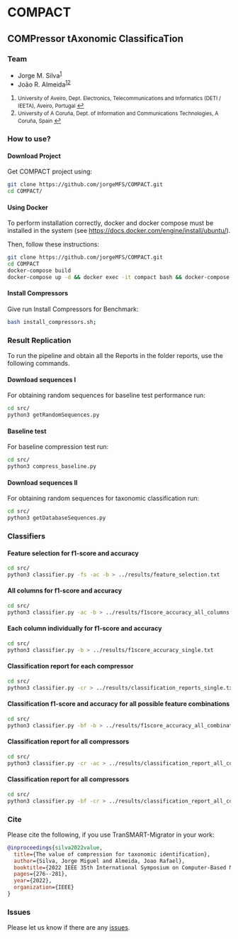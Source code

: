 # COMPACT
<H2><b>COMPressor tAxonomic ClassificaTion</b></H2>

### Team
  * Jorge M. Silva<sup id="a1">[1](#f1)</sup>
  * João R. Almeida<sup id="a1">[1](#f1)</sup><sup id="a2">[2](#f2)</sup>

1. <small id="f1"> University of Aveiro, Dept. Electronics, Telecommunications and Informatics (DETI / IEETA), Aveiro, Portugal </small> [↩](#a1)
2. <small id="f2"> University of A Coruña, Dept. of Information and Communications Technologies, A Coruña, Spain </small> [↩](#a2)

### How to use?
#### Download Project
Get COMPACT project using:
```bash
git clone https://github.com/jorgeMFS/COMPACT.git
cd COMPACT/
```

#### Using Docker
To perform installation correctly, docker and docker compose must be installed in the system (see https://docs.docker.com/engine/install/ubuntu/). 

Then, follow these instructions:
```sh
git clone https://github.com/jorgeMFS/COMPACT.git
cd COMPACT
docker-compose build
docker-compose up -d && docker exec -it compact bash && docker-compose down
```

#### Install Compressors
Give run Install Compressors for Benchmark:
``` bash
bash install_compressors.sh;
```

### Result Replication
To run the pipeline and obtain all the Reports in the folder reports, use the following commands.


#### Download sequences I
For obtaining random sequences for baseline test performance run:

``` bash
cd src/
python3 getRandomSequences.py 
```

#### Baseline test
For baseline compression test run:

``` bash
cd src/
python3 compress_baseline.py
```

#### Download sequences II
For obtaining random sequences for taxonomic classification run:

``` bash
cd src/
python3 getDatabaseSequences.py 
```

### Classifiers

#### Feature selection for f1-score and accuracy

```bash
cd src/
python3 classifier.py -fs -ac -b > ../results/feature_selection.txt
```

#### All columns for f1-score and accuracy

```bash
cd src/
python3 classifier.py -ac -b > ../results/f1score_accuracy_all_columns.txt
```

#### Each column individually for f1-score and accuracy

```bash
cd src/
python3 classifier.py -b > ../results/f1score_accuracy_single.txt
```

#### Classification report for each compressor

```bash
cd src/
python3 classifier.py -cr > ../results/classification_reports_single.txt
```

#### Classification f1-score and accuracy for all possible feature combinations

```bash
cd src/
python3 classifier.py -bf -b > ../results/f1score_accuracy_all_combinations.txt
```

#### Classification report for all compressors

```bash
cd src/
python3 classifier.py -cr -ac > ../results/classification_report_all_columns.txt
```

#### Classification report for all compressors

```bash
cd src/
python3 classifier.py -bf -cr > ../results/classification_report_all_combinations.txt
```

### Cite

Please cite the following, if you use TranSMART-Migrator in your work:

```bib
@inproceedings{silva2022value,
  title={The value of compression for taxonomic identification},
  author={Silva, Jorge Miguel and Almeida, Joao Rafael},
  booktitle={2022 IEEE 35th International Symposium on Computer-Based Medical Systems (CBMS)},
  pages={276--281},
  year={2022},
  organization={IEEE}
}
```

### Issues
Please let us know if there are any
[issues](https://github.com/bioinformatics-ua/COMPACT/issues).

